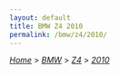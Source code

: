```yaml
---
layout: default
title: BMW Z4 2010
permalink: /bmw/z4/2010/
---
```

[*Home*](/) > [*BMW*](/bmw/) > [*Z4*](/bmw/z4/) > [*2010*](/bmw/z4/2010/)
